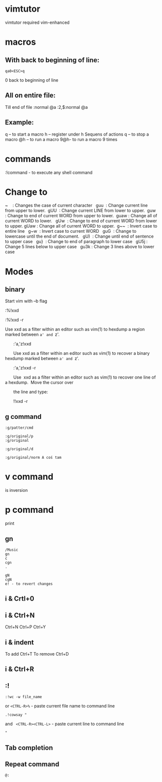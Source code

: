 # vimtutor
vimtutor
required vim-enhanced
# macros
## With back to beginning of line: 
```
qa0<ESC>q
```
0 back to beginning of line 
## All on entire file: 
Till end of file 
:normal @a 
:2,$:normal @a 
## Example: 
q – to start a macro 
h – register under h 
Sequens of actions 
q – to stop a macro 
@h – to run a macro 
9@h- to run a macro 9 times 
# commands
:!command - to execute any shell command

# Change to
~    : Changes the case of current character  
guu  : Change current line from upper to lower. 
gUU  : Change current LINE from lower to upper. 
guw  : Change to end of current WORD from upper to lower. 
guaw : Change all of current WORD to lower.  
gUw  : Change to end of current WORD from lower to upper.
gUaw : Change all of current WORD to upper. 
g~~  : Invert case to entire line  
g~w  : Invert case to current WORD  
guG  : Change to lowercase until the end of document.  
gU)  : Change until end of sentence to upper case  
gu}  : Change to end of paragraph to lower case  
gU5j : Change 5 lines below to upper case  
gu3k : Change 3 lines above to lower case
# Modes
## binary
Start vim with –b flag 

:%!xxd 

:%!xxd -r 

Use xxd as a filter within an editor such as vim(1) to hexdump a region marked between `a' and `z'. 

       :'a,'z!xxd 

       Use xxd as a filter within an editor such as vim(1) to recover a binary hexdump marked between `a' and `z'. 

       :'a,'z!xxd -r 

       Use  xxd as a filter within an editor such as vim(1) to recover one line of a hexdump.  Move the cursor over 

       the line and type: 

       !!xxd -r

## g command
```
:g/patter/cmd
```
```
:g/original/p
:g/original
```
```
:g/original/d
```
```
:g/original/norm A coś tam
```


# v command
is inversion
# p command
print

## gn
```
/Music
gn
c
cgn
.

gN
cgN
e! - to revert changes
```

## i & Crtl+0

## i & Ctrl+N
Ctrl+N Ctrl+P Ctrl+Y

## i & indent
To add Ctrl+T
To remove Ctrl+D

## i & Ctrl+R

## :!
```
:!wc -w file_name
```
or 
```<CTRL-R>%``` - paste current file name to command line
```
.!cowsay "
```
and ```
<CTRL-R><CTRL-L>``` - paste current line to command line
```
"
```

## Tab completion

## Repeat command
```
@:
```

